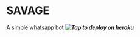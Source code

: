 # SAVAGE
A simple whatsapp bot
 ***[![Tap to deploy on heroku](https://www.herokucdn.com/deploy/button.svg)](https://dashboard.heroku.com/new?button-url=https://github.com/cheekydavy/savage&template=https://github.com/cheekydavy/savage.git)***
